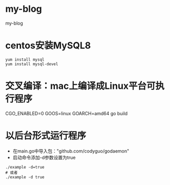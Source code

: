 # my-blog

my-blog

# centos安装MySQL8

```shell
yum install mysql
yum install mysql-devel
```

# 交叉编译：mac上编译成Linux平台可执行程序

CGO_ENABLED=0 GOOS=linux GOARCH=amd64 go build

# 以后台形式运行程序

- 在main.go中导入包："github.com/codyguo/godaemon"
- 启动命令添加-d参数设置为true
```shell
./example -d=true 
# 或者 
./example -d true
```
